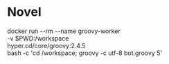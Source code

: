 # Novel

docker run --rm --name groovy-worker \
 -v $PWD:/workspace \
 hyper.cd/core/groovy:2.4.5 \
 bash -c 'cd /workspace; groovy -c utf-8 bot.groovy 5'


